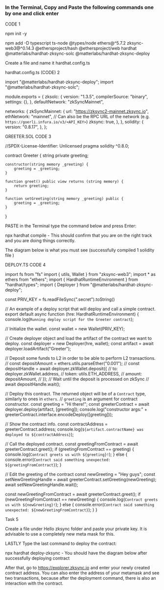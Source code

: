 ### In the Terminal, Copy and Paste the following commands one by one and click enter
 
CODE 1
 
 
npm init -y


npm add -D typescript ts-node @types/node ethers@^5.7.2 zksync-web3@^0.14.3 @ethersproject/hash @ethersproject/web hardhat @matterlabs/hardhat-zksync-solc @matterlabs/hardhat-zksync-deploy
 
 
Create a file and name it   hardhat.config.ts
 
 
 
hardhat.config.ts (CODE) 2
 
import "@matterlabs/hardhat-zksync-deploy";
import "@matterlabs/hardhat-zksync-solc";
 
module.exports = {
  zksolc: {
    version: "1.3.5",
    compilerSource: "binary",
    settings: {},
  },
  defaultNetwork: "zkSyncMainnet",
 
  networks: {
    zkSyncMainnet: {
      url: "https://zksync2-mainnet.zksync.io",
      ethNetwork: "mainnet", // Can also be the RPC URL of the network (e.g. `https://goerli.infura.io/v3/<API_KEY>`)
      zksync: true,
    },
  },
  solidity: {
    version: "0.8.17",
  },
};
 
 
 
GREETER.SOL CODE 3
 
//SPDX-License-Identifier: Unlicensed
pragma solidity ^0.8.0;
 
contract Greeter {
    string private greeting;
 
    constructor(string memory _greeting) {
        greeting = _greeting;
    }
 
    function greet() public view returns (string memory) {
        return greeting;
    }
 
    function setGreeting(string memory _greeting) public {
        greeting = _greeting;
    }
}
 
 
 
PASTE
 in the Terminal type the command below and press Enter:
 
npx hardhat compile - This should confirm that you are on the right track and you are doing things correctly.
 
The diagram below is what you must see (successfully compiled 1 solidity file )
 
 
 
 
DEPLOY.TS CODE 4
 
import fs from "fs"
import { utils, Wallet } from "zksync-web3";
import * as ethers from "ethers";
import { HardhatRuntimeEnvironment } from "hardhat/types";
import { Deployer } from "@matterlabs/hardhat-zksync-deploy";
 
const PRIV_KEY = fs.readFileSync(".secret").toString()
 
// An example of a deploy script that will deploy and call a simple contract.
export default async function (hre: HardhatRuntimeEnvironment) {
  console.log(`Running deploy script for the Greeter contract`);
 
  // Initialize the wallet.
  const wallet = new Wallet(PRIV_KEY);
 
  // Create deployer object and load the artifact of the contract we want to deploy.
  const deployer = new Deployer(hre, wallet);
  const artifact = await deployer.loadArtifact("Greeter");
 
  // Deposit some funds to L2 in order to be able to perform L2 transactions.
  // const depositAmount = ethers.utils.parseEther("0.001");
 // const depositHandle = await deployer.zkWallet.deposit({
  //  to: deployer.zkWallet.address,
 //   token: utils.ETH_ADDRESS,
 //   amount: depositAmount,
//  });
  // Wait until the deposit is processed on zkSync
 // await depositHandle.wait();
 
  // Deploy this contract. The returned object will be of a `Contract` type, similarly to ones in `ethers`.
  // `greeting` is an argument for contract constructor.
  const greeting = "Hi there!";
  const greeterContract = await deployer.deploy(artifact, [greeting]);
  console.log("constructor args:" + greeterContract.interface.encodeDeploy([greeting]));
 
  // Show the contract info.
  const contractAddress = greeterContract.address;
  console.log(`${artifact.contractName} was deployed to ${contractAddress}`);
 
  // Call the deployed contract.
  const greetingFromContract = await greeterContract.greet();
  if (greetingFromContract == greeting) {
    console.log(`Contract greets us with ${greeting}!`);
  } else {
    console.error(`Contract said something unexpected: ${greetingFromContract}`);
  }
 
  // Edit the greeting of the contract
  const newGreeting = "Hey guys";
  const setNewGreetingHandle = await greeterContract.setGreeting(newGreeting);
  await setNewGreetingHandle.wait();
 
  const newGreetingFromContract = await greeterContract.greet();
  if (newGreetingFromContract == newGreeting) {
    console.log(`Contract greets us with ${newGreeting}!`);
  } else {
    console.error(`Contract said something unexpected: ${newGreetingFromContract}`);
  }
}
 
 
 
Task 5
 
Create a file under Hello zksync folder and paste your private key. It is advisable to use a completely new meta mask for this.
 
LASTLY
Type the last command to deploy the contract:
 
npx hardhat deploy-zksync -    You should have the diagram below after successfully deploying contract
 
 
 
After that, go to https://explorer.zksync.io and enter your newly created contract address. You can also enter the address of your metamask and see two transactions, because after the deployment command, there is also an interaction with the contract.
